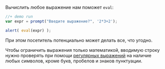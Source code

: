Вычислить любое выражение нам поможет `eval`:

```js
//+ demo run
var expr = prompt("Введите выражение?", '2*3+2');

alert( eval(expr) );
```

При этом посетитель потенциально может делать все, что угодно.

Чтобы ограничить выражения только математикой, вводимую строку нужно проверять при помощи [регулярных выражений](/regular-expressions-javascript) на наличие любых символов, кроме букв, пробелов и знаков пунктуации. 
